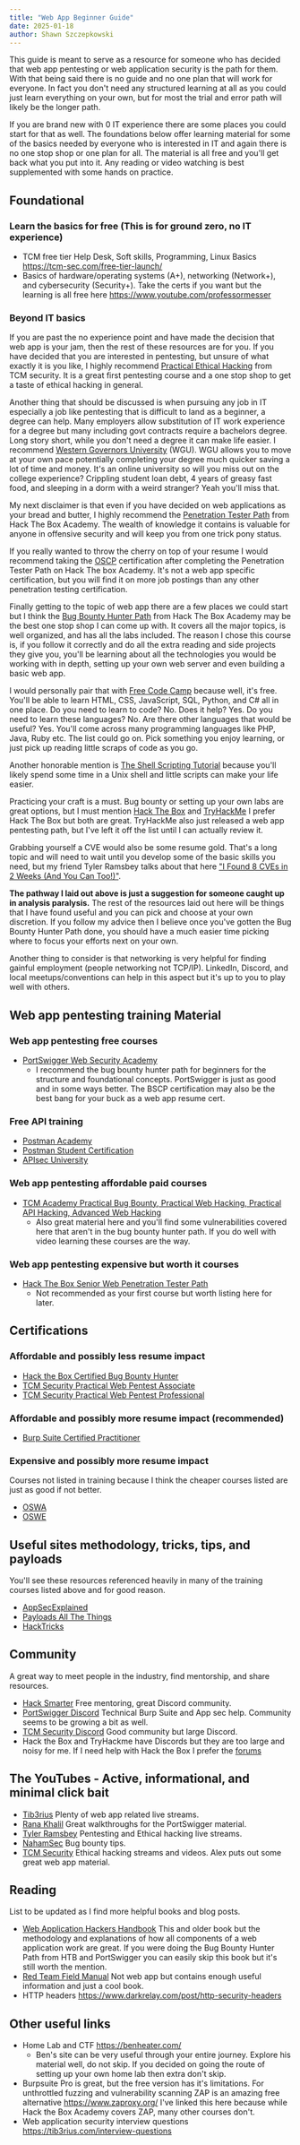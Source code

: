```yaml
---
title: "Web App Beginner Guide"
date: 2025-01-18
author: Shawn Szczepkowski
---
```

This guide is meant to serve as a resource for someone who has decided that web app pentesting or web application security is the path for them. With that being said there is no guide and no one plan that will work for everyone. In fact you don't need any structured learning at all as you could just learn everything on your own, but for most the trial and error path will likely be the longer path. 

If you are brand new with 0 IT experience there are some places you could start for that as well. The foundations below offer learning material for some of the basics needed by everyone who is interested in IT and again there is no one stop shop or one plan for all. The material is all free and you'll get back what you put into it. Any reading or video watching is best supplemented with some hands on practice.

## Foundational

### Learn the basics for free (This is for ground zero, no IT experience)
- TCM free tier Help Desk, Soft skills, Programming, Linux Basics https://tcm-sec.com/free-tier-launch/
- Basics of hardware/operating systems (A+), networking (Network+), and cybersecurity (Security+). Take the certs if you want but the learning is all free here https://www.youtube.com/professormesser


### Beyond IT basics
If you are past the no experience point and have made the decision that web app is your jam, then the rest of these resources are for you. If you have decided that you are interested in pentesting, but unsure of what exactly it is you like, I highly recommend [Practical Ethical Hacking](https://academy.tcm-sec.com/p/practical-ethical-hacking-the-complete-course) from TCM security. It is a great first pentesting course and a one stop shop to get a taste of ethical hacking in general. 

Another thing that should be discussed is when pursuing any job in IT especially a job like pentesting that is difficult to land as a beginner, a degree can help. Many employers allow substitution of IT work experience for a degree but many including govt contracts require a bachelors degree. Long story short, while you don't need a degree it can make life easier. I recommend [Western Governors University](https://www.wgu.edu/) (WGU). WGU allows you to move at your own pace potentially completing your degree much quicker saving a lot of time and money. It's an online university so will you miss out on the college experience? Crippling student loan debt, 4 years of greasy fast food, and sleeping in a dorm with a weird stranger? Yeah you'll miss that. 
 
My next disclaimer is that even if you have decided on web applications as your bread and butter, I highly recommend the [Penetration Tester Path](https://academy.hackthebox.com/path/preview/penetration-tester) from Hack The Box Academy. The wealth of knowledge it contains is valuable for anyone in offensive security and will keep you from one trick pony status. 

If you really wanted to throw the cherry on top of your resume I would recommend taking the [OSCP](https://www.offsec.com/courses/pen-200/) certification after completing the Penetration Tester Path on Hack The box Academy. It's not a web app specific certification, but you will find it on more job postings than any other penetration testing certification.

Finally getting to the topic of web app there are a few places we could start but I think the [Bug Bounty Hunter Path](https://academy.hackthebox.com/preview/certifications/htb-certified-bug-bounty-hunter) from Hack The Box Academy may be the best one stop shop I can come up with. It covers all the major topics, is well organized, and has all the labs included. The reason I chose this course is, if you follow it correctly and do all the extra reading and side projects they give you, you'll be learning about all the technologies you would be working with in depth, setting up your own web server and even building a basic web app. 

I would personally pair that with [Free Code Camp](https://www.freecodecamp.org/learn/) because well, it's free. You'll be able to learn HTML, CSS, JavaScript, SQL, Python, and C# all in one place. Do you need to learn to code? No. Does it help? Yes. Do you need to learn these languages? No. Are there other languages that would be useful? Yes. You'll come across many programming languages like PHP, Java, Ruby etc. The list could go on. Pick something you enjoy learning, or just pick up reading little scraps of code as you go. 

Another honorable mention is [The Shell Scripting Tutorial](https://www.shellscript.sh/) because you'll likely spend some time in a Unix shell and little scripts can make your life easier.

Practicing your craft is a must. Bug bounty or setting up your own labs are great options, but I must mention [Hack The Box](https://www.hackthebox.com/) and [TryHackMe](https://tryhackme.com) I prefer Hack The Box but both are great. TryHackMe also just released a web app pentesting path, but I've left it off the list until I can actually review it. 

Grabbing yourself a CVE would also be some resume gold. That's a long topic and will need to wait until you develop some of the basic skills you need, but my friend Tyler Ramsbey talks about that here ["I Found 8 CVEs in 2 Weeks (And You Can Too!)"](https://www.youtube.com/watch?v=2VB4Zd5C8N8).

**The pathway I laid out above is just a suggestion for someone caught up in analysis paralysis.** The rest of the resources laid out here will be things that I have found useful and you can pick and choose at your own discretion. If you follow my advice then I believe once you've gotten the Bug Bounty Hunter Path done, you should have a much easier time picking where to focus your efforts next on your own.

Another thing to consider is that networking is very helpful for finding gainful employment (people networking not TCP/IP). LinkedIn, Discord, and local meetups/conventions can help in this aspect but it's up to you to play well with others.


## Web app pentesting training Material

### Web app pentesting free courses
- [PortSwigger Web Security Academy](https://portswigger.net/web-security)
	- I recommend the bug bounty hunter path for beginners for the structure and foundational concepts. PortSwigger is just as good and in some ways better. The BSCP certification may also be the best bang for your buck as a web app resume cert.

### Free API training
- [Postman Academy](https://academy.postman.com/)
- [Postman Student Certification](https://academy.postman.com/path/postman-api-fundamentals-student-expert)
- [APIsec University](https://www.apisecuniversity.com/)

### Web app pentesting affordable paid courses
- [TCM Academy Practical Bug Bounty, Practical Web Hacking, Practical API Hacking, Advanced Web Hacking](https://academy.tcm-sec.com)
	- Also great material here and you'll find some vulnerabilities covered here that aren't in the bug bounty hunter path. If you do well with video learning these courses are the way.


### Web app pentesting expensive but worth it courses
- [Hack The Box Senior Web Penetration Tester Path](https://academy.hackthebox.com/path/preview/senior-web-penetration-tester)
	- Not recommended as your first course but worth listing here for later.

## Certifications

### Affordable and possibly less resume impact
- [Hack the Box Certified Bug Bounty Hunter](https://academy.hackthebox.com/preview/certifications/htb-certified-bug-bounty-hunter)
- [TCM Security Practical Web Pentest Associate](https://certifications.tcm-sec.com/pwpa/)
- [TCM Security Practical Web Pentest Professional](https://certifications.tcm-sec.com/pwpp/)

### Affordable and possibly more resume impact (recommended)
- [Burp Suite Certified Practitioner](https://portswigger.net/web-security/certification)

### Expensive and possibly more resume impact 
Courses not listed in training because I think the cheaper courses listed are just as good if not better.
- [OSWA](https://www.offsec.com/courses/web-200/)
- [OSWE](https://www.offsec.com/courses/web-300/)


## Useful sites methodology, tricks, tips, and payloads
You'll see these resources referenced heavily in many of the training courses listed above and for good reason.
- [AppSecExplained](https://appsecexplained.gitbook.io/appsecexplained)
- [Payloads All The Things](https://swisskyrepo.github.io/PayloadsAllTheThings/)
- [HackTricks](https://book.hacktricks.xyz/pentesting-web/web-vulnerabilities-methodology)


## Community
A great way to meet people in the industry, find mentorship, and share resources.
- [Hack Smarter](https://hacksmarter.org/) Free mentoring, great Discord community.
- [PortSwigger Discord](https://discord.gg/portswigger) Technical Burp Suite and App sec help. Community seems to be growing a bit as well.
- [TCM Security Discord](https://discord.gg/tcm) Good community but large Discord.
- Hack the Box and TryHackme have Discords but they are too large and noisy for me. If I need help with Hack the Box I prefer the [forums](https://forum.hackthebox.com/)


## The YouTubes - Active, informational, and minimal click bait
- [Tib3rius](https://www.youtube.com/@Tib3rius) Plenty of web app related live streams.
- [Rana Khalil](https://www.youtube.com/@RanaKhalil101) Great walkthroughs for the PortSwigger material.
- [Tyler Ramsbey](https://www.youtube.com/@TylerRamsbey) Pentesting and Ethical hacking live streams.
- [NahamSec](https://www.youtube.com/@NahamSec) Bug bounty tips.
- [TCM Security](https://www.youtube.com/c/thecybermentor) Ethical hacking streams and videos. Alex puts out some great web app material.


## Reading
List to be updated as I find more helpful books and blog posts.
- [Web Application Hackers Handbook](https://www.amazon.com/Web-Application-Hackers-Handbook-Exploiting/dp/1118026470) This and older book but the methodology and explanations of how all components of a web application work are great. If you were doing the Bug Bounty Hunter Path from HTB and PortSwigger you can easily skip this book but it's still worth the mention.
- [Red Team Field Manual](https://www.amazon.com/RTFM-Red-Team-Field-Manual/dp/1075091837/ref=pd_lpo_d_sccl_1/134-0980587-1022640?pd_rd_w=H78kq&content-id=amzn1.sym.4c8c52db-06f8-4e42-8e56-912796f2ea6c&pf_rd_p=4c8c52db-06f8-4e42-8e56-912796f2ea6c&pf_rd_r=TR5DSKBXJ789NW3JNWS4&pd_rd_wg=fD2mg&pd_rd_r=d4e00e87-3da5-4853-9b2b-de69622ab5c6&pd_rd_i=1075091837&psc=1) Not web app but contains enough useful information and just a cool book.
- HTTP headers https://www.darkrelay.com/post/http-security-headers


## Other useful links
- Home Lab and CTF https://benheater.com/
	- Ben's site can be very useful through your entire journey. Explore his material well, do not skip. If you decided on going the route of setting up your own home lab then extra don't skip.
- Burpsuite Pro is great, but the free version has it's limitations. For unthrottled fuzzing and vulnerability scanning ZAP is an amazing free alternative https://www.zaproxy.org/ I've linked this here because while Hack the Box Academy covers ZAP, many other courses don't.
- Web application security interview questions https://tib3rius.com/interview-questions
